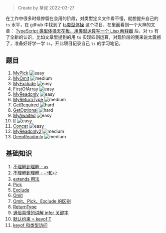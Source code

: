 > Create by 草叔 2022-03-27

在工作中很多时候停留在会用的阶段，对类型定义文件看不懂，就想提升自己的 `ts` 水平，在 github 中找到了 [ts类型体操](https://github.com/type-challenges/type-challenges) 这个项目，在里面看到一个大神的文章： [TypeScript 类型体操天花板，用类型运算写一个 Lisp 解释器](https://zhuanlan.zhihu.com/p/427309936) 后，对 `ts` 有了全新的认识，比如文章里提到的用 `ts` 实现四则运算，对现阶段的我来说太震撼了，准备好好学一学 `ts`，开此项目记录自己 `ts` 的学习笔记。

## 题目

1. [MyPick](https://github.com/astak16/blog-ts-challenges/issues/3) <img src="https://img.shields.io/badge/-easy-7aad0c" alt="easy"/>
2. [MyOmit](https://github.com/astak16/blog-ts-challenges/issues/4) <img src="https://img.shields.io/badge/-medium-d9901a" alt="medium"/>
3. [MyExclude](https://github.com/astak16/blog-ts-challenges/issues/5) <img src="https://img.shields.io/badge/-easy-7aad0c" alt="easy"/>
4. [FirstOfArray](https://github.com/astak16/blog-ts-challenges/issues/7) <img src="https://img.shields.io/badge/-easy-7aad0c" alt="easy"/>
5. [MyReadonly](https://github.com/astak16/blog-ts-challenges/issues/9) <img src="https://img.shields.io/badge/-easy-7aad0c" alt="easy"/>
6. [MyReturnType](https://github.com/astak16/blog-ts-challenges/issues/11) <img src="https://img.shields.io/badge/-medium-d9901a" alt="medium"/>
7. [GetRequired](https://github.com/astak16/blog-ts-challenges/issues/12) <img src="https://img.shields.io/badge/-hard-de3d37" alt="hard"/>
8. [GetOptional](https://github.com/astak16/blog-ts-challenges/issues/13) <img src="https://img.shields.io/badge/-hard-de3d37" alt="hard"/>
9. [MyAwaited](https://github.com/astak16/blog-ts-challenges/issues/14) <img src="https://img.shields.io/badge/-easy-7aad0c" alt="easy"/>
10. [If](https://github.com/astak16/blog-ts-challenges/issues/15) <img src="https://img.shields.io/badge/-easy-7aad0c" alt="easy"/>
11. [Concat](https://github.com/astak16/blog-ts-challenges/issues/16) <img src="https://img.shields.io/badge/-easy-7aad0c" alt="easy"/>
12. [MyReadonly2](https://github.com/astak16/blog-ts-challenges/issues/17) <img src="https://img.shields.io/badge/-medium-d9901a" alt="medium"/>
13. [DeepReadonly](https://github.com/astak16/blog-ts-challenges/issues/19) <img src="https://img.shields.io/badge/-medium-d9901a" alt="medium"/>

## 基础知识
1. [不理解到理解 - `as`](https://github.com/astak16/blog-ts-challenges/issues/18#issue-1225525854)
2. [不理解到理解 - `-?`和`+?`](https://github.com/astak16/blog-ts-challenges/issues/18#issuecomment-1117469364)
3. [extends 用法](https://github.com/astak16/blog-ts-challenges/issues/1)
4. [Pick](https://github.com/astak16/blog-ts-challenges/issues/2#issuecomment-1079862389)
5. [Exclude](https://github.com/astak16/blog-ts-challenges/issues/2#issuecomment-1079876517)
6. [Omit](https://github.com/astak16/blog-ts-challenges/issues/2#issuecomment-1084434376)
7. [Omit、Pick、Exclude 的区别](https://github.com/astak16/blog-ts-challenges/issues/2#issuecomment-1084480379)
8. [ReturnType](https://github.com/astak16/blog-ts-challenges/issues/2#issuecomment-1111139104)
9. [通俗易懂的讲解 infer 关键字](https://github.com/astak16/blog-ts-challenges/issues/6)
10. [默认约束 = keyof T](https://github.com/astak16/blog-ts-challenges/issues/8)
11. [keyof 和类型访问](https://github.com/astak16/blog-ts-challenges/issues/10)
